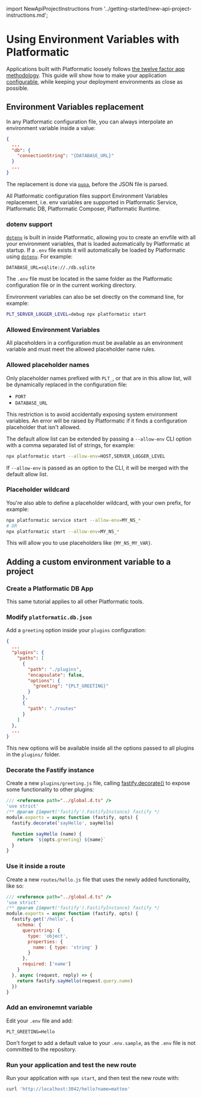 import NewApiProjectInstructions from '../getting-started/new-api-project-instructions.md';

# Using Environment Variables with Platformatic

Applications built with Platformatic loosely follows [the twelve factor app methodology](https://12factor.net/).
This guide will show how to make your application [configurable](https://12factor.net/config), while
keeping your deployment environments as close as possible.

## Environment Variables replacement

In any Platformatic configuration file, you can always interpolate an environment variable inside a value:

```json
{
  ...
  "db": {
    "connectionString": "{DATABASE_URL}"
  }
  ...
}
```

The replacement is done via [`pupa`](http://npm.im/pupa), before the JSON file is parsed.

All Platformatic configuration files support Environment Variables replacement, i.e.
env variables are supported in Platformatic Service, Platformatic DB, Platformatic Composer, Platformatic Runtime.

### dotenv support

[`dotenv`](http://npm.im/dotenv) is built in inside Platformatic, allowing you to create an envfile with
all your environment variables, that is loaded automatically by Platformatic at startup.
If a `.env` file exists it will automatically be loaded by Platformatic using
[`dotenv`](https://github.com/motdotla/dotenv). For example:

```plaintext title=".env"
DATABASE_URL=sqlite://./db.sqlite
```

The `.env` file must be located in the same folder as the Platformatic configuration
file or in the current working directory.

Environment variables can also be set directly on the command line, for example:

```bash
PLT_SERVER_LOGGER_LEVEL=debug npx platformatic start
```

### Allowed Environment Variables

All placeholders in a configuration must be available as an environment variable
and must meet the allowed placeholder name rules.

### Allowed placeholder names

Only placeholder names prefixed with `PLT_`, or that are in this allow list, will be
dynamically replaced in the configuration file:

- `PORT`
- `DATABASE_URL`

This restriction is to avoid accidentally exposing system environment variables.
An error will be raised by Platformatic if it finds a configuration placeholder
that isn't allowed.

The default allow list can be extended by passing a `--allow-env` CLI option with a
comma separated list of strings, for example:

```bash
npx platformatic start --allow-env=HOST,SERVER_LOGGER_LEVEL
```

If `--allow-env` is passed as an option to the CLI, it will be merged with the
default allow list.

### Placeholder wildcard

You're also able to define a placeholder wildcard, with your own prefix, for example:

```bash
npx platformatic service start --allow-env=MY_NS_*
# OR
npx platformatic start --allow-env=MY_NS_*
```

This will allow you to use placeholders like `{MY_NS_MY_VAR}`.

## Adding a custom environment variable to a project

### Create a Platformatic DB App

<NewApiProjectInstructions/>

This same tutorial applies to all other Platformatic tools.

### Modify `platformatic.db.json`

Add a `greeting` option inside your `plugins` configuration:

```json
{
  ...
  "plugins": {
    "paths": [
      {
        "path": "./plugins",
        "encapsulate": false,
        "options": {
          "greeting": "{PLT_GREETING}"
        }
      },
      {
        "path": "./routes"
      }
    ]
  },
  ...
}
```

This new options will be available inside all the options passed to
all plugins in the `plugins/` folder.

### Decorate the Fastify instance

Create a new `plugins/greeting.js` file, calling [fastify.decorate()]()
to expose some functionality to other plugins:

```js
/// <reference path="../global.d.ts" />
'use strict'
/** @param {import('fastify').FastifyInstance} fastify */
module.exports = async function (fastify, opts) {
  fastify.decorate('sayHello', sayHello)

  function sayHello (name) {
    return `${opts.greeting} ${name}`
  }
}
```

### Use it inside a route

Create a new `routes/hello.js` file that uses the newly added functionality, like so:

```js
/// <reference path="../global.d.ts" />
'use strict'
/** @param {import('fastify').FastifyInstance} fastify */
module.exports = async function (fastify, opts) {
  fastify.get('/hello', {
    schema: {
      querystring: {
        type: 'object',
        properties: {
          name: { type: 'string' }
        }
      },
      required: ['name']
    }
  }, async (request, reply) => {
    return fastify.sayHello(request.query.name)
  })
}
```

### Add an environemnt variable

Edit your `.env` file and add:

```
PLT_GREETING=Hello
```

Don't forget to add a default value to your `.env.sample`, as
the `.env` file is not committed to the repository.

### Run your application and test the new route

Run your application with `npm start`, and then test the new route with:

```bash
curl 'http://localhost:3042/hello?name=matteo'
```
